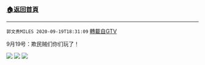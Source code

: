 ﻿###  [:house:返回首頁](https://github.com/ourhimalayas/txt)
---

`郭文贵MILES 2020-09-19T18:31:09` [轉載自GTV](https://gtv.org/web/#/UserInfo/5e596957357cc612d35a8044)

9月19号：欺民贼们你们玩了！

![](https://filegroup.gtv.org/cdn-cgi/image/width=600/https://filegroup.gtv.org/group3/default/20200919/18/31/0/a7da0f4356d89ea2484cd3a6e2735179.jpeg)
![](https://filegroup.gtv.org/cdn-cgi/image/width=600/https://filegroup.gtv.org/group3/default/20200919/18/31/0/761cb164ce61aeb201cc23f9d52e768f.jpeg)
![](https://filegroup.gtv.org/cdn-cgi/image/width=600/https://filegroup.gtv.org/group3/default/20200919/18/31/0/202b165920b19ce5bd80f5153c3e3f68.jpeg)
